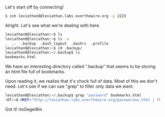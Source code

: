 Let's start off by connecting!

```sh
$ ssh leviathan0@leviathan.labs.overthewire.org -p 2223
```

Alright. Let's see what we're dealing with here.

```sh
leviathan0@leviathan:~$ ls
leviathan0@leviathan:~$ ls -a
.  ..  .backup  .bash_logout  .bashrc  .profile
leviathan0@leviathan:~$ cd .backup/
leviathan0@leviathan:~/.backup$ ls
bookmarks.html
```

We have an interesting directory called ".backup" that seems to be storing an
html file full of bookmarks.

Upon reading it, we realize that it's chock full of data. Most of this we don't
need. Let's see if we can use "grep" to filter only data we want.

```sh
leviathan0@leviathan:~/.backup$ grep "password" bookmarks.html 
<DT><A HREF="http://leviathan.labs.overthewire.org/passwordus.html | This will be fixed later, the password for leviathan1 is rioGegei8m" ADD_DATE="1155384634" LAST_CHARSET="ISO-8859-1" ID="rdf:#$2wIU71">password to leviathan1</A>
```

Got it! rioGegei8m
